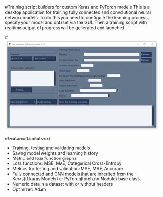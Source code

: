 #Training script builders for custom Keras and PyTorch models
This is a desktop application for training fully connected and convolutional neural network models. To do this you need to configure the learning process, specify your model and dataset via the GUI. Then a training script with realtime output of progress will be generated and launched.

#![GUI](/out/mnist/gui.jpg?raw=true)

#Features(Limitations)
- Training, testing and validating models
- Saving model weights and learning history
- Metric and loss function graphs
- Loss functions: MSE, MAE, Categorical Cross-Entropy
- Metrics for testing and validation: MSE, MAE, Accuracy
- Fully connected and CNN models that are inherited from the Keras(tf.karas.Models) or PyTorch(torch.nn.Module) base class.
- Numeric data in a dataset with or without headers
- Optimizer: Adam

